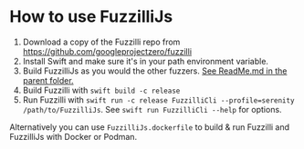 # How to use FuzzilliJs

1. Download a copy of the Fuzzilli repo from https://github.com/googleprojectzero/fuzzilli
2. Install Swift and make sure it's in your path environment variable.
3. Build FuzzilliJs as you would the other fuzzers. [See ReadMe.md in the parent folder.](https://github.com/SerenityOS/serenity/blob/master/Meta/Lagom/ReadMe.md)
5. Build Fuzzilli with ```swift build -c release```
6. Run Fuzzilli with ```swift run -c release FuzzilliCli --profile=serenity /path/to/FuzzilliJs```. See ```swift run FuzzilliCli --help``` for options.

Alternatively you can use `FuzzilliJs.dockerfile` to build & run Fuzzilli and FuzzilliJs with Docker or Podman.
